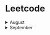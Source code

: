 # Leetcode

<details><summary> August</summary><div>
 
|| **Date** | **#** | **Title** |**Solution** | **Difficuly** |
|:-:|:-:|:-:|:-:|:-:|:-:|
|1|7.30|290|[Word Pattern](https://leetcode.com/problems/word-pattern/)|[Python](https://github.com/pxliang/Leetcode/blob/master/String/290_WordPattern.py)|Easy|
|2|8.3|347|[Top K Frequent](https://leetcode.com/problems/top-k-frequent-elements/)|[Python](https://github.com/pxliang/Leetcode/blob/master/Dictionary/347_Top_K_Frequent_Elements.py)|Medium|
|3|8.3|17|[Letter Combination](https://leetcode.com/problems/letter-combinations-of-a-phone-number/)|[Python](https://github.com/pxliang/Leetcode/blob/master/String/17_Letter_Combination_of_a_phone.py)|Medium|
|4|8.4|88|[Merge Sorted Array](https://leetcode.com/problems/merge-sorted-array/)|[Python](https://github.com/pxliang/Leetcode/blob/master/Array/88_Merge_Sorted_Array.py)|Easy|
|5|8.4|249|[Group Shifted Strings](https://leetcode.com/problems/group-shifted-strings/)|[Python](https://github.com/pxliang/Leetcode/blob/master/String/249_Group_Shifted_Strings.py)|Medium|
|6|8.5|42|[Trapping Rain Water](https://leetcode.com/problems/trapping-rain-water/)|[Python](https://github.com/pxliang/Leetcode/blob/master/Stack/42_Trapping_Rain_Water.py)|Hard|
|7|8.6|311|[Sparse Matrix Multiplication](https://leetcode.com/problems/sparse-matrix-multiplication/)|[Python](https://github.com/pxliang/Leetcode/blob/master/List/311_Sparse_Matrix_Multiplication.py)|Medium|
|8|8.7|350|[Intersection of Two Arrays](https://leetcode.com/problems/intersection-of-two-arrays-ii/)|[Python](https://github.com/pxliang/Leetcode/blob/master/Dictionary/350_Intersection_of_Two_Arrays.py)|Easy|
|9|8.8|65|[Valid Number](https://leetcode.com/problems/valid-number/)|[Python](https://github.com/pxliang/Leetcode/blob/master/String/65_Valid_Number.py)|Hard|
|10|8.9|282|[Expression Add operations](https://leetcode.com/problems/expression-add-operators/)|[Python](https://github.com/pxliang/Leetcode/blob/master/String/282_Expression_Add_Operations.py)|Hard|
|11|8.9|339|[Nested List Weight Sum](https://leetcode.com/problems/nested-list-weight-sum/)|[Python](https://github.com/pxliang/Leetcode/blob/master/Recursive/339_Nested_List_Weight_Sum.py)|Easy|
|12|8.10|528|[Random Pick with Weight](https://leetcode.com/problems/random-pick-with-weight/)|[Python](https://github.com/pxliang/Leetcode/blob/master/BinarySearch/528_Random_Pick_with_Weight.py)|Medium|
|13|8.10|670|[Maximum Swap](https://leetcode.com/problems/maximum-swap/)|[Python](https://github.com/pxliang/Leetcode/blob/master/String/670_Maximum_Swap.py)|Medium|
|14|8.11|938|[Range Sum of BST](https://leetcode.com/problems/range-sum-of-bst/)|[Python](https://github.com/pxliang/Leetcode/blob/master/Tree/938_Range_Sum_of_BST.py)|Easy|
|15|8.12|1060|[Missing Element in Sorted Array](https://leetcode.com/problems/missing-element-in-sorted-array/)|[Python](https://github.com/pxliang/Leetcode/blob/master/Array/1060_Missing_Element_in_Sorted_Array.py)|Medium|
|16|8.15|1026|[Maximum Difference Between Node and Ancestor](https://leetcode.com/problems/maximum-difference-between-node-and-ancestor/)|[Python](https://github.com/pxliang/Leetcode/blob/master/Tree/1026_Maximum_Difference_Between_Nodes_and_Ancestor.py)|Medium|
|17|8.15|1428|[Leftmost Column with at Least a One](https://leetcode.com/problems/leftmost-column-with-at-least-a-one/)|[Python](https://github.com/pxliang/Leetcode/blob/master/Array/1428_Leftmost_Column_with_at_least_a_one.py)|Medium|
|18|8.16|299|[Bulls and Cows](https://leetcode.com/problems/bulls-and-cows/)|[Python](https://github.com/pxliang/Leetcode/blob/master/Dictionary/299_Bulls_and_Cows.py)|Easy|
|19|8.17|57|[Insert Interval](https://leetcode.com/problems/insert-interval/)|[Python](https://github.com/pxliang/Leetcode/blob/master/BinarySearch/57_Insert_Intervals.py)|Hard|
|20|8.18|346|[Moving Average from Data Stream](https://leetcode.com/problems/moving-average-from-data-stream/)|[Python](https://github.com/pxliang/Leetcode/blob/master/Queue/346_Moving_Average_from_Data_Stream.py)|Easy|
|21|8.19|337|[House Robber III](https://leetcode.com/problems/house-robber-iii/)|[Python](https://github.com/pxliang/Leetcode/blob/master/DP/337_House_Robber_III.py)|Medium|
|22|8.20|127|[Word Ladder](https://leetcode.com/problems/word-ladder/)|[Python](https://github.com/pxliang/Leetcode/blob/master/Graph/127_Word_Ladder.py)|Medium|
|23|8.22|394|[Decode String](https://leetcode.com/problems/decode-string/)|[Python](https://github.com/pxliang/Leetcode/blob/master/Stack/394_Decode_String.py)|Medium|
|24|8.22|359|[Logger Rate Limiter](https://leetcode.com/problems/logger-rate-limiter/)|[Python](https://github.com/pxliang/Leetcode/blob/master/Dictionary/359_Logger_Rate_Limiter.py)|Easy|
|25|8.23|315|[Count of Smaller Numbers After self](https://leetcode.com/problems/count-of-smaller-numbers-after-self/)|[Python](https://github.com/pxliang/Leetcode/blob/master/BinarySearch/315_Count_of_Smaller_Numbers_after_Self.py)|Hard|
|26|8.26|224|[Basic Calculator](https://leetcode.com/problems/basic-calculator/)|[Python](https://github.com/pxliang/Leetcode/blob/master/Stack/224_Basic_Calculator.py)|Hard|
|27|8.28|362|[Design Hit Counter](https://leetcode.com/problems/design-hit-counter/)|[Python](https://github.com/pxliang/Leetcode/blob/master/BinarySearch/362_Design_Hit_Design.py)|Medium|
|28|8.29|399|[Evaluate Division](https://leetcode.com/problems/evaluate-division/)|[Python](https://github.com/pxliang/Leetcode/blob/master/Graph/399_Evaluate_Division.py)|Medium|
|29|8.30|690|[Employee Importance](https://leetcode.com/problems/employee-importance/)|[Python](https://github.com/pxliang/Leetcode/blob/master/Tree/690_Employee_Importance.py)|Easy|
|30|8.31|727|[Minimum Window Subsequence](https://leetcode.com/problems/minimum-window-subsequence/)|[Python](https://github.com/pxliang/Leetcode/blob/master/DP/727_Minimum_Window_Subequence.py)|Hard|
|31|8.31|329|[Longest Increasing Path in a Matrix](https://leetcode.com/problems/longest-increasing-path-in-a-matrix/)|[Python](https://github.com/pxliang/Leetcode/blob/master/TopologicalSort/329_Longest_Increasing_Path_in_a_Matrix.py)|Hard|

 </div></details>

<details><summary> September </summary><div>
 
|| **Date** | **#** | **Title** |**Solution** | **Difficuly** |
|:-:|:-:|:-:|:-:|:-:|:-:|
|32|9.1|752|[Open the Lock](https://leetcode.com/problems/open-the-lock/)|[Python](https://github.com/pxliang/Leetcode/blob/master/String/752_Open_the_Lock.py)|Medium|
|33|9.1|729|[My Calendar I](https://leetcode.com/problems/my-calendar-i/)|[Python](https://github.com/pxliang/Leetcode/blob/master/BinarySearch/729_My_Calendar_I.py)|Medium|
|34|9.2|833|[Find and Replace in String](https://leetcode.com/problems/find-and-replace-in-string/)|[Python]()|Medium|
</div></details>

